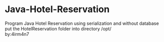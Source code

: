 # Java-Hotel-Reservation
Program Java Hotel Reservation using serialization and without database </br>
put the HotelReservation folder into directory /opt/ </br>
by:4irm4n7
